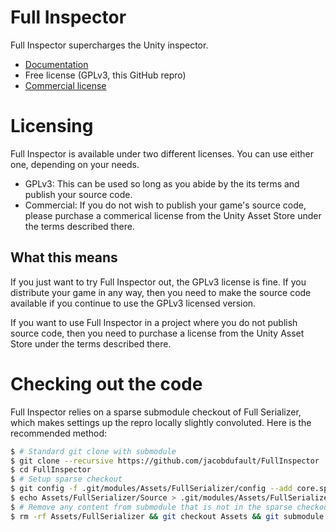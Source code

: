 # Full Inspector

Full Inspector supercharges the Unity inspector.

- [Documentation](http://jacobdufault.github.io/fullinspector/guide/)
- Free license (GPLv3, this GitHub repro)
- [Commercial license](https://www.assetstore.unity3d.com/en/#!/content/14913)

# Licensing

Full Inspector is available under two different licenses. You can use either one, depending on your needs.
- GPLv3: This can be used so long as you abide by the its terms and publish your source code.
- Commercial: If you do not wish to publish your game's source code, please purchase a commerical license from the Unity Asset Store under the terms described there.

## What this means

If you just want to try Full Inspector out, the GPLv3 license is fine. If you distribute your game in any way, then you need to make the source code available if you continue to use the GPLv3 licensed version.

If you want to use Full Inspector in a project where you do not publish source code, then you need to purchase a license from the Unity Asset Store under the terms described there.

# Checking out the code

Full Inspector relies on a sparse submodule checkout of Full Serializer, which makes settings up the repro locally slightly convoluted. Here is the recommended method:

```bash
$ # Standard git clone with submodule
$ git clone --recursive https://github.com/jacobdufault/FullInspector
$ cd FullInspector
$ # Setup sparse checkout
$ git config -f .git/modules/Assets/FullSerializer/config --add core.sparsecheckout true
$ echo Assets/FullSerializer/Source > .git/modules/Assets/FullSerializer/info/sparse-checkout 
$ # Remove any content from submodule that is not in the sparse checkout
$ rm -rf Assets/FullSerializer && git checkout Assets && git submodule update
```
